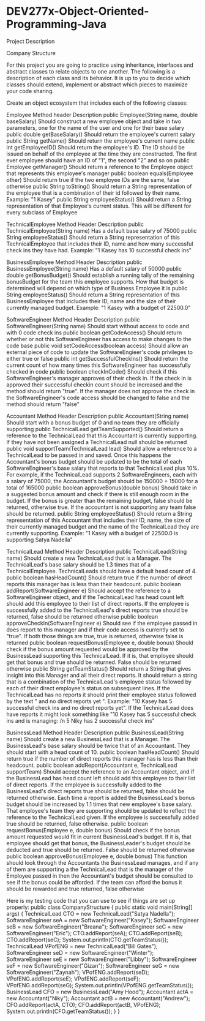 # DEV277x-Object-Oriented-Programming-Java
Project Description

Company Structure

For this project you are going to practice using inheritance, interfaces and abstract classes to relate objects to one another. The following is a description of each class and its behavior. It is up to you to decide which classes should extend, implement or abstract which pieces to maximize your code sharing.

Create an object ecosystem that includes each of the following classes:

Employee
Method header	                                                                                        Description
public Employee(String name, double baseSalary)	Should construct a new employee object and take in two parameters, one for the name of the user and one for their base salary
public double getBaseSalary()	Should return the employee's current salary
public String getName()	Should return the employee's current name
public int getEmployeeID()	Should return the employee's ID. The ID should be issued on behalf of the employee at the time they are constructed. The first ever employee should have an ID of "1", the second "2" and so on
public Employee getManager()	Should return a reference to the Employee object that represents this employee's manager
public boolean equals(Employee other)	Should return true if the two employee IDs are the same, false otherwise
public String toString()	Should return a String representation of the employee that is a combination of their id followed by their name. Example: "1 Kasey"
public String employeeStatus()	Should return a String representation of that Employee's current status. This will be different for every subclass of Employee


TechnicalEmployee
Method Header	Description
public TechnicalEmployee(String name)	Has a default base salary of 75000
public String employeeStatus()	Should return a String representation of this TechnicalEmployee that includes their ID, name and how many successful check ins they have had. Example: "1 Kasey has 10 successful check ins"


BusinessEmployee
Method Header	Description
public BusinessEmployee(String name)	Has a default salary of 50000
public double getBonusBudget()	Should establish a running tally of the remaining bonusBudget for the team this employee supports. How that budget is determined will depend on which type of Business Employee it is
public String employeeStatus()	Should return a String representation of this BusinessEmployee that includes their ID, name and the size of their currently managed budget. Example: "1 Kasey with a budget of 22500.0"


SoftwareEngineer
Method Header	Description
public SoftwareEngineer(String name)	Should start without access to code and with 0 code check ins
public boolean getCodeAccess()	Should return whether or not this SoftwareEngineer has access to make changes to the code base
public void setCodeAccess(boolean access)	Should allow an external piece of code to update the SoftwareEngieer's code privileges to either true or false
public int getSuccessfulCheckIns()	Should return the current count of how many times this SoftwareEngineer has successfully checked in code
public boolean checkInCode()	Should check if this SoftwareEngineer's manager approves of their check in. If the check in is approved their successful checkin count should be increased and the method should return "true". If the manager does not approve the check in the SoftwareEngineer's code access should be changed to false and the method should return "false"


Accountant
Method Header	Description
public Accountant(String name)	Should start with a bonus budget of 0 and no team they are officially supporting
public TechnicalLead getTeamSupported()	Should return a reference to the TechnicalLead that this Accountant is currently supporting. If they have not been assigned a TechnicalLead null should be returned
public void supportTeam(TechnicalLead lead)	Should allow a reference to a TechnicalLead to be passed in and saved. Once this happens the Accountant's bonus budget should be updated to be the total of each SoftwareEngineer's base salary that reports to that TechnicalLead plus 10%. For example, if the TechnicalLead supports 2 SoftwareEngineers, each with a salary of 75000, the Accountant's budget should be 150000 + 15000 for a total of 165000
public boolean approveBonus(double bonus)	Should take in a suggested bonus amount and check if there is still enough room in the budget. If the bonus is greater than the remaining budget, false should be returned, otherwise true. If the accountant is not supporting any team false should be returned.
public String employeeStatus()	Should return a String representation of this Accountant that includes their ID, name, the size of their currently managed budget and the name of the TechnicalLead they are currently supporting. Example: "1 Kasey with a budget of 22500.0 is supporting Satya Nadella"


TechnicalLead
Method Header	Description
public TechnicalLead(String name)	Should create a new TechnicalLead that is a Manager. The TechnicalLead's base salary should be 1.3 times that of a TechnicalEmployee. TechnicalLeads should have a default head count of 4.
public boolean hasHeadCount()	Should return true if the number of direct reports this manager has is less than their headcount.
public boolean addReport(SoftwareEngineer e)	Should accept the reference to a SoftwareEngineer object, and if the TechnicalLead has head count left should add this employee to their list of direct reports. If the employee is successfully added to the TechnicalLead's direct reports true should be returned, false should be returned otherwise
public boolean approveCheckIn(SoftwareEngineer e)	Should see if the employee passed in does report to this manager and if their code access is currently set to "true". If both those things are true, true is returned, otherwise false is returned
public boolean requestBonus(Employee e, double bonus)	Should check if the bonus amount requested would be approved by the BusinessLead supporting this TechnicalLead. If it is, that employee should get that bonus and true should be returned. False should be returned otherwise
public String getTeamStatus()	Should return a String that gives insight into this Manager and all their direct reports. It should return a string that is a combination of the TechnicalLead's employee status followed by each of their direct employee's status on subsequent lines. If the TechnicalLead has no reports it should print their employee status followed by the text " and no direct reports yet ". Example: "10 Kasey has 5 successful check ins and no direct reports yet". If the TechnicalLead does have reports it might look something like "10 Kasey has 5 successful check ins and is managing: /n 5 Niky has 2 successful check ins"


BusinessLead
Method Header	Description
public BusinessLead(String name)	Should create a new BusinessLead that is a Manager. The BusinessLead's base salary should be twice that of an Accountant. They should start with a head count of 10.
public boolean hasHeadCount()	Should return true if the number of direct reports this manager has is less than their headcount.
public boolean addReport(Accountant e, TechnicalLead supportTeam)	Should accept the reference to an Accountant object, and if the BusinessLead has head count left should add this employee to their list of direct reports. If the employee is successfully added to the BusinessLead's direct reports true should be returned, false should be returned otherwise. Each time a report is added the BusinessLead's bonus budget should be increased by 1.1 times that new employee's base salary. That employee's team they are supporting should be updated to reflect the reference to the TechnicalLead given. If the employee is successfully added true should be returned, false otherwise.
public boolean requestBonus(Employee e, double bonus)	Should check if the bonus amount requested would fit in current BusinessLead's budget. If it is, that employee should get that bonus, the BusinessLeader's budget should be deducted and true should be returned. False should be returned otherwise
public boolean approveBonus(Employee e, double bonus)	This function should look through the Accountants the BusinessLead manages, and if any of them are supporting a the TechnicalLead that is the manager of the Employee passed in then the Accountant's budget should be consulted to see if the bonus could be afforded. If the team can afford the bonus it should be rewarded and true returned, false otherwise


Here is my testing code that you can use to see if things are set up properly:
public class CompanyStructure {
public static void main(String[] args) {
TechnicalLead CTO = new TechnicalLead("Satya Nadella");
SoftwareEngineer seA = new SoftwareEngineer("Kasey");
SoftwareEngineer seB = new SoftwareEngineer("Breana");
SoftwareEngineer seC = new SoftwareEngineer("Eric");
CTO.addReport(seA);
CTO.addReport(seB);
CTO.addReport(seC);
System.out.println(CTO.getTeamStatus());
TechnicalLead VPofENG = new TechnicalLead("Bill Gates");
SoftwareEngineer seD = new SoftwareEngineer("Winter");
SoftwareEngineer seE = new SoftwareEngineer("Libby");
SoftwareEngineer seF = new SoftwareEngineer("Gizan");
SoftwareEngineer seG = new SoftwareEngineer("Zaynah");
VPofENG.addReport(seD);
VPofENG.addReport(seE);
VPofENG.addReport(seF);
VPofENG.addReport(seG);
System.out.println(VPofENG.getTeamStatus());
BusinessLead CFO = new BusinessLead("Amy Hood");
Accountant actA = new Accountant("Niky");
Accountant actB = new Accountant("Andrew");
CFO.addReport(actA, CTO);
CFO.addReport(actB, VPofENG);
System.out.println(CFO.getTeamStatus());
}
}
